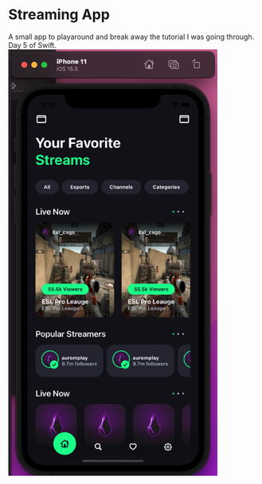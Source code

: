 # Streaming App
A small app to playaround and break away the tutorial I was going through. Day 5 of Swift.
![alt text](https://github.com/RussellCarey/StreamingAppSwift/blob/main/Streaming/ss1.png?raw=true)
